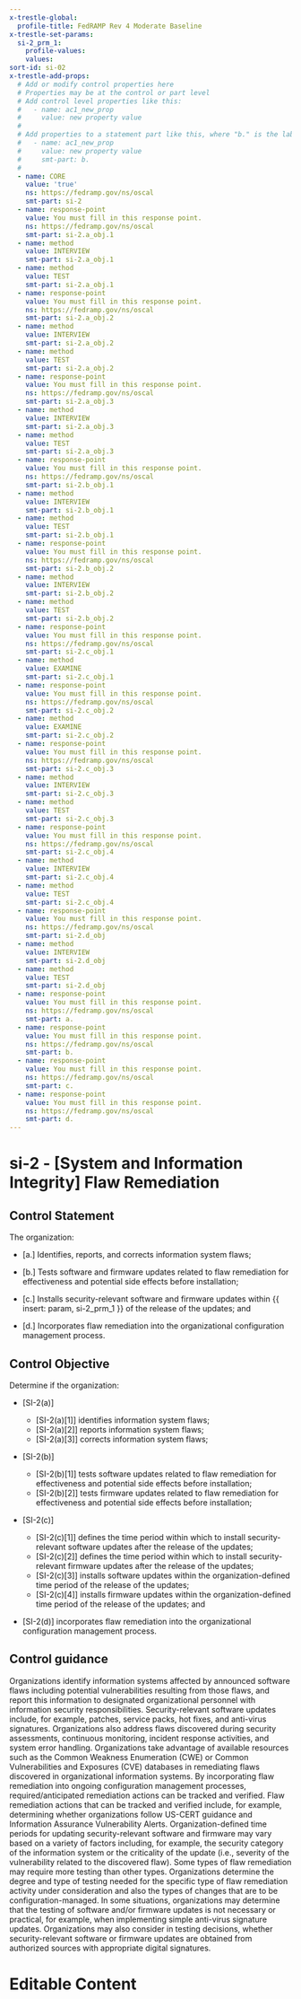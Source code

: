 ```yaml
---
x-trestle-global:
  profile-title: FedRAMP Rev 4 Moderate Baseline
x-trestle-set-params:
  si-2_prm_1:
    profile-values:
    values:
sort-id: si-02
x-trestle-add-props:
  # Add or modify control properties here
  # Properties may be at the control or part level
  # Add control level properties like this:
  #   - name: ac1_new_prop
  #     value: new property value
  #
  # Add properties to a statement part like this, where "b." is the label of the target statement part
  #   - name: ac1_new_prop
  #     value: new property value
  #     smt-part: b.
  #
  - name: CORE
    value: 'true'
    ns: https://fedramp.gov/ns/oscal
    smt-part: si-2
  - name: response-point
    value: You must fill in this response point.
    ns: https://fedramp.gov/ns/oscal
    smt-part: si-2.a_obj.1
  - name: method
    value: INTERVIEW
    smt-part: si-2.a_obj.1
  - name: method
    value: TEST
    smt-part: si-2.a_obj.1
  - name: response-point
    value: You must fill in this response point.
    ns: https://fedramp.gov/ns/oscal
    smt-part: si-2.a_obj.2
  - name: method
    value: INTERVIEW
    smt-part: si-2.a_obj.2
  - name: method
    value: TEST
    smt-part: si-2.a_obj.2
  - name: response-point
    value: You must fill in this response point.
    ns: https://fedramp.gov/ns/oscal
    smt-part: si-2.a_obj.3
  - name: method
    value: INTERVIEW
    smt-part: si-2.a_obj.3
  - name: method
    value: TEST
    smt-part: si-2.a_obj.3
  - name: response-point
    value: You must fill in this response point.
    ns: https://fedramp.gov/ns/oscal
    smt-part: si-2.b_obj.1
  - name: method
    value: INTERVIEW
    smt-part: si-2.b_obj.1
  - name: method
    value: TEST
    smt-part: si-2.b_obj.1
  - name: response-point
    value: You must fill in this response point.
    ns: https://fedramp.gov/ns/oscal
    smt-part: si-2.b_obj.2
  - name: method
    value: INTERVIEW
    smt-part: si-2.b_obj.2
  - name: method
    value: TEST
    smt-part: si-2.b_obj.2
  - name: response-point
    value: You must fill in this response point.
    ns: https://fedramp.gov/ns/oscal
    smt-part: si-2.c_obj.1
  - name: method
    value: EXAMINE
    smt-part: si-2.c_obj.1
  - name: response-point
    value: You must fill in this response point.
    ns: https://fedramp.gov/ns/oscal
    smt-part: si-2.c_obj.2
  - name: method
    value: EXAMINE
    smt-part: si-2.c_obj.2
  - name: response-point
    value: You must fill in this response point.
    ns: https://fedramp.gov/ns/oscal
    smt-part: si-2.c_obj.3
  - name: method
    value: INTERVIEW
    smt-part: si-2.c_obj.3
  - name: method
    value: TEST
    smt-part: si-2.c_obj.3
  - name: response-point
    value: You must fill in this response point.
    ns: https://fedramp.gov/ns/oscal
    smt-part: si-2.c_obj.4
  - name: method
    value: INTERVIEW
    smt-part: si-2.c_obj.4
  - name: method
    value: TEST
    smt-part: si-2.c_obj.4
  - name: response-point
    value: You must fill in this response point.
    ns: https://fedramp.gov/ns/oscal
    smt-part: si-2.d_obj
  - name: method
    value: INTERVIEW
    smt-part: si-2.d_obj
  - name: method
    value: TEST
    smt-part: si-2.d_obj
  - name: response-point
    value: You must fill in this response point.
    ns: https://fedramp.gov/ns/oscal
    smt-part: a.
  - name: response-point
    value: You must fill in this response point.
    ns: https://fedramp.gov/ns/oscal
    smt-part: b.
  - name: response-point
    value: You must fill in this response point.
    ns: https://fedramp.gov/ns/oscal
    smt-part: c.
  - name: response-point
    value: You must fill in this response point.
    ns: https://fedramp.gov/ns/oscal
    smt-part: d.
---
```


# si-2 - \[System and Information Integrity\] Flaw Remediation

## Control Statement

The organization:

- \[a.\] Identifies, reports, and corrects information system flaws;

- \[b.\] Tests software and firmware updates related to flaw remediation for effectiveness and potential side effects before installation;

- \[c.\] Installs security-relevant software and firmware updates within {{ insert: param, si-2_prm_1 }} of the release of the updates; and

- \[d.\] Incorporates flaw remediation into the organizational configuration management process.

## Control Objective

Determine if the organization:

- \[SI-2(a)\]

  - \[SI-2(a)[1]\] identifies information system flaws;
  - \[SI-2(a)[2]\] reports information system flaws;
  - \[SI-2(a)[3]\] corrects information system flaws;

- \[SI-2(b)\]

  - \[SI-2(b)[1]\] tests software updates related to flaw remediation for effectiveness and potential side effects before installation;
  - \[SI-2(b)[2]\] tests firmware updates related to flaw remediation for effectiveness and potential side effects before installation;

- \[SI-2(c)\]

  - \[SI-2(c)[1]\] defines the time period within which to install security-relevant software updates after the release of the updates;
  - \[SI-2(c)[2]\] defines the time period within which to install security-relevant firmware updates after the release of the updates;
  - \[SI-2(c)[3]\] installs software updates within the organization-defined time period of the release of the updates;
  - \[SI-2(c)[4]\] installs firmware updates within the organization-defined time period of the release of the updates; and

- \[SI-2(d)\] incorporates flaw remediation into the organizational configuration management process.

## Control guidance

Organizations identify information systems affected by announced software flaws including potential vulnerabilities resulting from those flaws, and report this information to designated organizational personnel with information security responsibilities. Security-relevant software updates include, for example, patches, service packs, hot fixes, and anti-virus signatures. Organizations also address flaws discovered during security assessments, continuous monitoring, incident response activities, and system error handling. Organizations take advantage of available resources such as the Common Weakness Enumeration (CWE) or Common Vulnerabilities and Exposures (CVE) databases in remediating flaws discovered in organizational information systems. By incorporating flaw remediation into ongoing configuration management processes, required/anticipated remediation actions can be tracked and verified. Flaw remediation actions that can be tracked and verified include, for example, determining whether organizations follow US-CERT guidance and Information Assurance Vulnerability Alerts. Organization-defined time periods for updating security-relevant software and firmware may vary based on a variety of factors including, for example, the security category of the information system or the criticality of the update (i.e., severity of the vulnerability related to the discovered flaw). Some types of flaw remediation may require more testing than other types. Organizations determine the degree and type of testing needed for the specific type of flaw remediation activity under consideration and also the types of changes that are to be configuration-managed. In some situations, organizations may determine that the testing of software and/or firmware updates is not necessary or practical, for example, when implementing simple anti-virus signature updates. Organizations may also consider in testing decisions, whether security-relevant software or firmware updates are obtained from authorized sources with appropriate digital signatures.

# Editable Content

<!-- Make additions and edits below -->
<!-- The above represents the contents of the control as received by the profile, prior to additions. -->
<!-- If the profile makes additions to the control, they will appear below. -->
<!-- The above markdown may not be edited but you may edit the content below, and/or introduce new additions to be made by the profile. -->
<!-- If there is a yaml header at the top, parameter values may be edited. Use --set-parameters to incorporate the changes during assembly. -->
<!-- The content here will then replace what is in the profile for this control, after running profile-assemble. -->
<!-- The added parts in the profile for this control are below.  You may edit them and/or add new ones. -->
<!-- Each addition must have a heading either of the form ## Control my_addition_name -->
<!-- or ## Part a. (where the a. refers to one of the control statement labels.) -->
<!-- "## Control" parts are new parts added after the statement part. -->
<!-- "## Part" parts are new parts added into the top-level statement part with that label. -->
<!-- Subparts may be added with nested hash levels of the form ### My Subpart Name -->
<!-- underneath the parent ## Control or ## Part being added -->
<!-- See https://ibm.github.io/compliance-trestle/tutorials/ssp_profile_catalog_authoring/ssp_profile_catalog_authoring for guidance. -->
